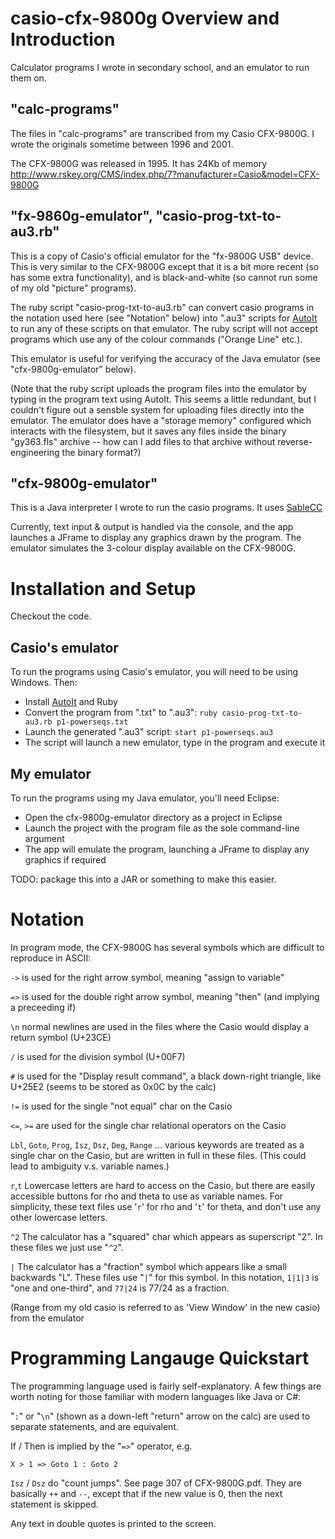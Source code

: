 casio-cfx-9800g Overview and Introduction
=========================================

Calculator programs I wrote in secondary school, and an emulator to run them on.

"calc-programs" 
---------------

The files in "calc-programs" are transcribed from my Casio CFX-9800G.
I wrote the originals sometime between 1996 and 2001.

The CFX-9800G was released in 1995.
It has 24Kb of memory
http://www.rskey.org/CMS/index.php/7?manufacturer=Casio&model=CFX-9800G

"fx-9860g-emulator", "casio-prog-txt-to-au3.rb"
-----------------------------------------------

This is a copy of Casio's official emulator for the "fx-9800G USB" device. This is very similar to the CFX-9800G except that it is a bit more recent (so has some extra functionality), and is black-and-white (so cannot run some of my old "picture" programs).

The ruby script "casio-prog-txt-to-au3.rb" can convert casio programs in the notation used here (see "Notation" below) into ".au3" scripts for [AutoIt](http://www.autoitscript.com/site/autoit/downloads/) to run any of these scripts on that emulator. The ruby script will not accept programs which use any of the colour commands ("Orange Line" etc.).

This emulator is useful for verifying the accuracy of the Java emulator (see "cfx-9800g-emulator" below).

(Note that the ruby script uploads the program files into the emulator by typing in the program text using AutoIt. This seems a little redundant, but I couldn't figure out a sensble system for uploading files directly into the emulator. The emulator does have a "storage memory" configured which interacts with the filesystem, but it saves any files inside the binary "gy363.fls" archive -- how can I add files to that archive without reverse-engineering the binary format?)

"cfx-9800g-emulator"
--------------------

This is a Java interpreter I wrote to run the casio programs. It uses [SableCC](http://sablecc.org/)

Currently, text input & output is handled via the console, and the app launches a JFrame to display any graphics drawn by the program. The emulator simulates the 3-colour display available on the CFX-9800G.

Installation and Setup
======================

Checkout the code.

Casio's emulator
----------------

To run the programs using Casio's emulator, you will need to be using Windows. Then:

* Install [AutoIt](http://www.autoitscript.com/site/autoit/downloads/) and Ruby
* Convert the program from ".txt" to ".au3":  `ruby casio-prog-txt-to-au3.rb p1-powerseqs.txt`
* Launch the generated ".au3" script:     `start p1-powerseqs.au3`
* The script will launch a new emulator, type in the program and execute it

My emulator
-----------

To run the programs using my Java emulator, you'll need Eclipse:

* Open the cfx-9800g-emulator directory as a project in Eclipse
* Launch the project with the program file as the sole command-line argument
* The app will emulate the program, launching a JFrame to display any graphics if required

TODO: package this into a JAR or something to make this easier.

Notation
========

In program mode, the CFX-9800G has several symbols which are difficult to reproduce in ASCII:

`->`   is used for the right arrow symbol, meaning "assign to variable"

`=>`   is used for the double right arrow symbol, meaning "then" (and implying
       a preceeding if)

`\n`   normal newlines are used in the files where the Casio would display a
       return symbol (U+23CE)

`/`    is used for the division symbol (U+00F7)

`#`    is used for the "Display result command", a black down-right triangle,
       like U+25E2 (seems to be stored as 0x0C by the calc)

`!=`   is used for the single "not equal" char on the Casio

`<=`, `>=` are used for the single char relational operators on the Casio

`Lbl`, `Goto`, `Prog`, `Isz`, `Dsz`, `Deg`, `Range` ...
       various keywords are treated as a single char on the Casio, but are written in full in these files. (This could lead to ambiguity v.s. variable names.)

`r`,`t`  Lowercase letters are hard to access on the Casio, but there are easily accessible buttons for rho and
       theta to use as variable names. For simplicity, these text files use '`r`' for rho and '`t`' for theta, and don't use any other lowercase letters.

`^2`   The calculator has a "squared" char which appears as superscript "2". In these
       files we just use "`^2`".

`|`    The calculator has a "fraction" symbol which appears like a small backwards "L".
       These files use "`|`" for this symbol.
       In this notation, `1|1|3` is "one and one-third", and `77|24` is 77/24 as a fraction.

(Range from my old casio is referred to as 'View Window' in the new casio)
       from the emulator

Programming Langauge Quickstart
===============================

The programming language used is fairly self-explanatory. A few things are worth noting for those familiar with modern languages like Java or C#:

"`:`" or "`\n`" (shown as a down-left "return" arrow on the calc) are used to separate statements, and are equivalent.

If / Then is implied by the "`=>`" operator, e.g.

    X > 1 => Goto 1 : Goto 2

`Isz` / `Dsz` do "count jumps". See page 307 of CFX-9800G.pdf. They are basically `++` and `--`, except that if the new value is 0, then the next statement is skipped.

Any text in double quotes is printed to the screen.
